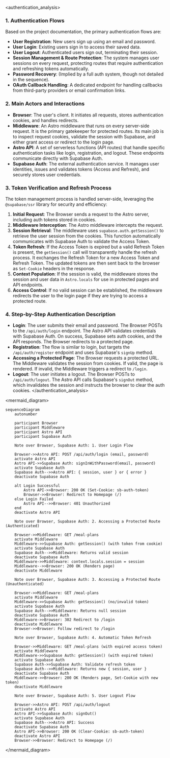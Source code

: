 <authentication_analysis>

### 1. Authentication Flows

Based on the project documentation, the primary authentication flows are:

- **User Registration**: New users sign up using an email and password.
- **User Login**: Existing users sign in to access their saved data.
- **User Logout**: Authenticated users sign out, terminating their session.
- **Session Management & Route Protection**: The system manages user sessions on every request, protecting routes that require authentication and refreshing tokens automatically.
- **Password Recovery**: (Implied by a full auth system, though not detailed in the sequence).
- **OAuth Callback Handling**: A dedicated endpoint for handling callbacks from third-party providers or email confirmation links.

### 2. Main Actors and Interactions

- **Browser**: The user's client. It initiates all requests, stores authentication cookies, and handles redirects.
- **Middleware**: An Astro middleware that runs on every server-side request. It is the primary gatekeeper for protected routes. Its main job is to inspect request cookies, validate the session with Supabase, and either grant access or redirect to the login page.
- **Astro API**: A set of serverless functions (API routes) that handle specific authentication tasks like login, registration, and logout. These endpoints communicate directly with Supabase Auth.
- **Supabase Auth**: The external authentication service. It manages user identities, issues and validates tokens (Access and Refresh), and securely stores user credentials.

### 3. Token Verification and Refresh Process

The token management process is handled server-side, leveraging the `@supabase/ssr` library for security and efficiency:

1.  **Initial Request**: The Browser sends a request to the Astro server, including auth tokens stored in cookies.
2.  **Middleware Interception**: The Astro middleware intercepts the request.
3.  **Session Retrieval**: The middleware uses `supabase.auth.getSession()` to retrieve the user session from the cookies. This function automatically communicates with Supabase Auth to validate the Access Token.
4.  **Token Refresh**: If the Access Token is expired but a valid Refresh Token is present, the `getSession()` call will transparently handle the refresh process. It exchanges the Refresh Token for a new Access Token and Refresh Token. The updated tokens are then sent back to the browser as `Set-Cookie` headers in the response.
5.  **Context Population**: If the session is valid, the middleware stores the session and user data in `Astro.locals` for use in protected pages and API endpoints.
6.  **Access Control**: If no valid session can be established, the middleware redirects the user to the login page if they are trying to access a protected route.

### 4. Step-by-Step Authentication Description

- **Login**: The user submits their email and password. The Browser POSTs to the `/api/auth/login` endpoint. The Astro API validates credentials with Supabase Auth. On success, Supabase sets auth cookies, and the API responds. The Browser redirects to a protected page.
- **Registration**: The flow is similar to login, but targets the `/api/auth/register` endpoint and uses Supabase's `signUp` method.
- **Accessing a Protected Page**: The Browser requests a protected URL. The Middleware validates the session from cookies. If valid, the page is rendered. If invalid, the Middleware triggers a redirect to `/login`.
- **Logout**: The user initiates a logout. The Browser POSTs to `/api/auth/logout`. The Astro API calls Supabase's `signOut` method, which invalidates the session and instructs the browser to clear the auth cookies.
  </authentication_analysis>

<mermaid_diagram>

```mermaid
sequenceDiagram
    autonumber

    participant Browser
    participant Middleware
    participant Astro API
    participant Supabase Auth

    Note over Browser, Supabase Auth: 1. User Login Flow

    Browser->>Astro API: POST /api/auth/login (email, password)
    activate Astro API
    Astro API->>Supabase Auth: signInWithPassword(email, password)
    activate Supabase Auth
    Supabase Auth-->>Astro API: { session, user } or { error }
    deactivate Supabase Auth

    alt Login Successful
        Astro API->>Browser: 200 OK (Set-Cookie: sb-auth-token)
        Browser->>Browser: Redirect to Homepage (/)
    else Login Failed
        Astro API-->>Browser: 401 Unauthorized
    end
    deactivate Astro API

    Note over Browser, Supabase Auth: 2. Accessing a Protected Route (Authenticated)

    Browser->>Middleware: GET /meal-plans
    activate Middleware
    Middleware->>Supabase Auth: getSession() (with token from cookie)
    activate Supabase Auth
    Supabase Auth-->>Middleware: Returns valid session
    deactivate Supabase Auth
    Middleware->>Middleware: context.locals.session = session
    Middleware-->>Browser: 200 OK (Renders page)
    deactivate Middleware

    Note over Browser, Supabase Auth: 3. Accessing a Protected Route (Unauthenticated)

    Browser->>Middleware: GET /meal-plans
    activate Middleware
    Middleware->>Supabase Auth: getSession() (no/invalid token)
    activate Supabase Auth
    Supabase Auth-->>Middleware: Returns null session
    deactivate Supabase Auth
    Middleware->>Browser: 302 Redirect to /login
    deactivate Middleware
    Browser->>Browser: Follow redirect to /login

    Note over Browser, Supabase Auth: 4. Automatic Token Refresh

    Browser->>Middleware: GET /meal-plans (with expired access token)
    activate Middleware
    Middleware->>Supabase Auth: getSession() (with expired token)
    activate Supabase Auth
    Supabase Auth->>Supabase Auth: Validate refresh token
    Supabase Auth-->>Middleware: Returns new { session, user }
    deactivate Supabase Auth
    Middleware->>Browser: 200 OK (Renders page, Set-Cookie with new token)
    deactivate Middleware

    Note over Browser, Supabase Auth: 5. User Logout Flow

    Browser->>Astro API: POST /api/auth/logout
    activate Astro API
    Astro API->>Supabase Auth: signOut()
    activate Supabase Auth
    Supabase Auth-->>Astro API: Success
    deactivate Supabase Auth
    Astro API->>Browser: 200 OK (Clear-Cookie: sb-auth-token)
    deactivate Astro API
    Browser->>Browser: Redirect to Homepage (/)

```

</mermaid_diagram>
